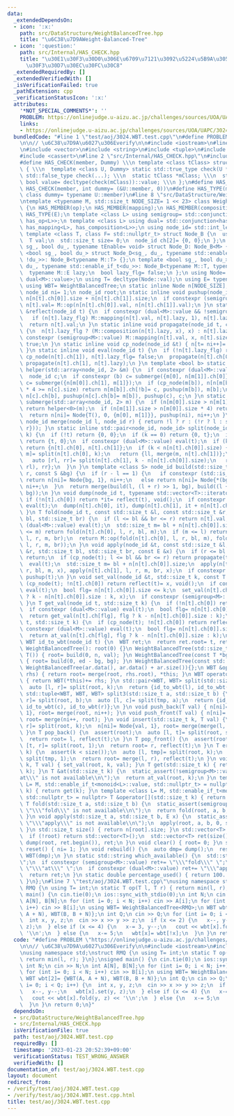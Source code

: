 ```yaml
---
data:
  _extendedDependsOn:
  - icon: ':x:'
    path: src/DataStructure/WeightBalancedTree.hpp
    title: "\u6C38\u7D9AWeight-Balanced-Tree"
  - icon: ':question:'
    path: src/Internal/HAS_CHECK.hpp
    title: "\u30E1\u30F3\u30D0\u306E\u6709\u7121\u3092\u5224\u5B9A\u3059\u308B\u30C6\
      \u30F3\u30D7\u30EC\u30FC\u30C8"
  _extendedRequiredBy: []
  _extendedVerifiedWith: []
  _isVerificationFailed: true
  _pathExtension: cpp
  _verificationStatusIcon: ':x:'
  attributes:
    '*NOT_SPECIAL_COMMENTS*': ''
    PROBLEM: https://onlinejudge.u-aizu.ac.jp/challenges/sources/UOA/UAPC/3024
    links:
    - https://onlinejudge.u-aizu.ac.jp/challenges/sources/UOA/UAPC/3024
  bundledCode: "#line 1 \"test/aoj/3024.WBT.test.cpp\"\n#define PROBLEM \"https://onlinejudge.u-aizu.ac.jp/challenges/sources/UOA/UAPC/3024\"\
    \n\n// \u6C38\u7D9A\u6027\u306Everify\n\n#include <iostream>\n#line 2 \"src/DataStructure/WeightBalancedTree.hpp\"\
    \n#include <vector>\n#include <string>\n#include <tuple>\n#include <cstddef>\n\
    #include <cassert>\n#line 2 \"src/Internal/HAS_CHECK.hpp\"\n#include <type_traits>\n\
    #define HAS_CHECK(member, Dummy) \\\n template <class tClass> struct has_##member\
    \ { \\\n  template <class U, Dummy> static std::true_type check(U *); \\\n  static\
    \ std::false_type check(...); \\\n  static tClass *mClass; \\\n  static const\
    \ bool value= decltype(check(mClass))::value; \\\n };\n#define HAS_MEMBER(member)\
    \ HAS_CHECK(member, int dummy= (&U::member, 0))\n#define HAS_TYPE(member) HAS_CHECK(member,\
    \ class dummy= typename U::member)\n#line 8 \"src/DataStructure/WeightBalancedTree.hpp\"\
    \ntemplate <typename M, std::size_t NODE_SIZE= 1 << 23> class WeightBalancedTree\
    \ {\n HAS_MEMBER(op);\n HAS_MEMBER(mapping);\n HAS_MEMBER(composition);\n HAS_TYPE(T);\n\
    \ HAS_TYPE(E);\n template <class L> using semigroup= std::conjunction<has_T<L>,\
    \ has_op<L>>;\n template <class L> using dual= std::conjunction<has_T<L>, has_E<L>,\
    \ has_mapping<L>, has_composition<L>>;\n using node_id= std::int_least32_t;\n\
    \ template <class T, class F= std::nullptr_t> struct Node_B {\n  using E= F;\n\
    \  T val;\n  std::size_t size= 0;\n  node_id ch[2]= {0, 0};\n };\n template <bool\
    \ sg_, bool du_, typename tEnable= void> struct Node_D: Node_B<M> {};\n template\
    \ <bool sg_, bool du_> struct Node_D<sg_, du_, typename std::enable_if_t<sg_ &&\
    \ !du_>>: Node_B<typename M::T> {};\n template <bool sg_, bool du_> struct Node_D<sg_,\
    \ du_, typename std::enable_if_t<du_>>: Node_B<typename M::T, typename M::E> {\n\
    \  typename M::E lazy;\n  bool lazy_flg= false;\n };\n using Node= Node_D<semigroup<M>::value,\
    \ dual<M>::value>;\n using T= decltype(Node::val);\n using E= typename Node::E;\n\
    \ using WBT= WeightBalancedTree;\n static inline Node n[NODE_SIZE];\n static inline\
    \ node_id ni= 1;\n node_id root;\n static inline void pushup(node_id t) {\n  n[t].size=\
    \ n[n[t].ch[0]].size + n[n[t].ch[1]].size;\n  if constexpr (semigroup<M>::value)\
    \ n[t].val= M::op(n[n[t].ch[0]].val, n[n[t].ch[1]].val);\n }\n static inline T\
    \ &reflect(node_id t) {\n  if constexpr (dual<M>::value && !semigroup<M>::value)\n\
    \   if (n[t].lazy_flg) M::mapping(n[t].val, n[t].lazy, 1), n[t].lazy_flg= false;\n\
    \  return n[t].val;\n }\n static inline void propagate(node_id t, const E &x)\
    \ {\n  n[t].lazy_flg ? (M::composition(n[t].lazy, x), x) : n[t].lazy= x;\n  if\
    \ constexpr (semigroup<M>::value) M::mapping(n[t].val, x, n[t].size);\n  n[t].lazy_flg=\
    \ true;\n }\n static inline void cp_node(node_id &t) { n[t= ni++]= Node(n[t]);\
    \ }\n static inline void eval(node_id t) {\n  if (!n[t].lazy_flg) return;\n  cp_node(n[t].ch[0]),\
    \ cp_node(n[t].ch[1]), n[t].lazy_flg= false;\n  propagate(n[t].ch[0], n[t].lazy),\
    \ propagate(n[t].ch[1], n[t].lazy);\n }\n template <bool b> static inline node_id\
    \ helper(std::array<node_id, 2> &m) {\n  if constexpr (dual<M>::value) eval(m[b]);\n\
    \  node_id c;\n  if constexpr (b) c= submerge({m[0], n[m[1]].ch[0]});\n  else\
    \ c= submerge({n[m[0]].ch[1], m[1]});\n  if (cp_node(m[b]), n[n[m[b]].ch[b]].size\
    \ * 4 >= n[c].size) return n[m[b]].ch[!b]= c, pushup(m[b]), m[b];\n  return n[m[b]].ch[!b]=\
    \ n[c].ch[b], pushup(n[c].ch[b]= m[b]), pushup(c), c;\n }\n static inline node_id\
    \ submerge(std::array<node_id, 2> m) {\n  if (n[m[0]].size > n[m[1]].size * 4)\
    \ return helper<0>(m);\n  if (n[m[1]].size > n[m[0]].size * 4) return helper<1>(m);\n\
    \  return n[ni]= Node{T(), 0, {m[0], m[1]}}, pushup(ni), ni++;\n }\n static inline\
    \ node_id merge(node_id l, node_id r) { return !l ? r : (!r ? l : submerge({l,\
    \ r})); }\n static inline std::pair<node_id, node_id> split(node_id t, std::size_t\
    \ k) {\n  if (!t) return {0, 0};\n  if (k == 0) return {0, t};\n  if (k >= n[t].size)\
    \ return {t, 0};\n  if constexpr (dual<M>::value) eval(t);\n  if (k == n[n[t].ch[0]].size)\
    \ return {n[t].ch[0], n[t].ch[1]};\n  if (k < n[n[t].ch[0]].size) {\n   auto [ll,\
    \ m]= split(n[t].ch[0], k);\n   return {ll, merge(m, n[t].ch[1])};\n  } else {\n\
    \   auto [rl, rr]= split(n[t].ch[1], k - n[n[t].ch[0]].size);\n   return {merge(n[t].ch[0],\
    \ rl), rr};\n  }\n }\n template <class S> node_id build(std::size_t l, std::size_t\
    \ r, const S &bg) {\n  if (r - l == 1) {\n   if constexpr (std::is_same_v<S, T>)\
    \ return n[ni]= Node{bg, 1}, ni++;\n   else return n[ni]= Node{*(bg + l), 1},\
    \ ni++;\n  }\n  return merge(build(l, (l + r) >> 1, bg), build((l + r) >> 1, r,\
    \ bg));\n }\n void dump(node_id t, typename std::vector<T>::iterator it) {\n \
    \ if (!n[t].ch[0]) return *it= reflect(t), void();\n  if constexpr (dual<M>::value)\
    \ eval(t);\n  dump(n[t].ch[0], it), dump(n[t].ch[1], it + n[n[t].ch[0]].size);\n\
    \ }\n T fold(node_id t, const std::size_t &l, const std::size_t &r, std::size_t\
    \ bl, std::size_t br) {\n  if (l <= bl && br <= r) return n[t].val;\n  if constexpr\
    \ (dual<M>::value) eval(t);\n  std::size_t m= bl + n[n[t].ch[0]].size;\n  if (r\
    \ <= m) return fold(n[t].ch[0], l, r, bl, m);\n  if (m <= l) return fold(n[t].ch[1],\
    \ l, r, m, br);\n  return M::op(fold(n[t].ch[0], l, r, bl, m), fold(n[t].ch[1],\
    \ l, r, m, br));\n }\n void apply(node_id &t, const std::size_t &l, const std::size_t\
    \ &r, std::size_t bl, std::size_t br, const E &x) {\n  if (r <= bl || br <= l)\
    \ return;\n  if (cp_node(t); l <= bl && br <= r) return propagate(t, x), void();\n\
    \  eval(t);\n  std::size_t m= bl + n[n[t].ch[0]].size;\n  apply(n[t].ch[0], l,\
    \ r, bl, m, x), apply(n[t].ch[1], l, r, m, br, x);\n  if constexpr (semigroup<M>::value)\
    \ pushup(t);\n }\n void set_val(node_id &t, std::size_t k, const T &x) {\n  if\
    \ (cp_node(t); !n[t].ch[0]) return reflect(t)= x, void();\n  if constexpr (dual<M>::value)\
    \ eval(t);\n  bool flg= n[n[t].ch[0]].size <= k;\n  set_val(n[t].ch[flg], flg\
    \ ? k - n[n[t].ch[0]].size : k, x);\n  if constexpr (semigroup<M>::value) pushup(t);\n\
    \ }\n T get_val(node_id t, std::size_t k) {\n  if (!n[t].ch[0]) return reflect(t);\n\
    \  if constexpr (dual<M>::value) eval(t);\n  bool flg= n[n[t].ch[0]].size <= k;\n\
    \  return get_val(n[t].ch[flg], flg ? k - n[n[t].ch[0]].size : k);\n }\n T &at_val(node_id\
    \ t, std::size_t k) {\n  if (cp_node(t); !n[t].ch[0]) return reflect(t);\n  if\
    \ constexpr (dual<M>::value) eval(t);\n  bool flg= n[n[t].ch[0]].size <= k;\n\
    \  return at_val(n[t].ch[flg], flg ? k - n[n[t].ch[0]].size : k);\n }\n static\
    \ WBT id_to_wbt(node_id t) {\n  WBT ret;\n  return ret.root= t, ret;\n }\npublic:\n\
    \ WeightBalancedTree(): root(0) {}\n WeightBalancedTree(std::size_t n, T val=\
    \ T()) { root= build(0, n, val); }\n WeightBalancedTree(const T *bg, const T *ed)\
    \ { root= build(0, ed - bg, bg); }\n WeightBalancedTree(const std::vector<T> &ar):\
    \ WeightBalancedTree(ar.data(), ar.data() + ar.size()){};\n WBT &operator+=(WBT\
    \ rhs) { return root= merge(root, rhs.root), *this; }\n WBT operator+(WBT rhs)\
    \ { return WBT(*this)+= rhs; }\n std::pair<WBT, WBT> split(std::size_t k) {\n\
    \  auto [l, r]= split(root, k);\n  return {id_to_wbt(l), id_to_wbt(r)};\n }\n\
    \ std::tuple<WBT, WBT, WBT> split3(std::size_t a, std::size_t b) {\n  auto [tmp,\
    \ r]= split(root, b);\n  auto [l, c]= split(tmp, a);\n  return {id_to_wbt(l),\
    \ id_to_wbt(c), id_to_wbt(r)};\n }\n void push_back(T val) { n[ni]= Node{val,\
    \ 1}, root= merge(root, ni++); }\n void push_front(T val) { n[ni]= Node{val, 1},\
    \ root= merge(ni++, root); }\n void insert(std::size_t k, T val) {\n  auto [l,\
    \ r]= split(root, k);\n  n[ni]= Node{val, 1}, root= merge(merge(l, ni++), r);\n\
    \ }\n T pop_back() {\n  assert(root);\n  auto [l, t]= split(root, size() - 1);\n\
    \  return root= l, reflect(t);\n }\n T pop_front() {\n  assert(root);\n  auto\
    \ [t, r]= split(root, 1);\n  return root= r, reflect(t);\n }\n T erase(std::size_t\
    \ k) {\n  assert(k < size());\n  auto [l, tmp]= split(root, k);\n  auto [t, r]=\
    \ split(tmp, 1);\n  return root= merge(l, r), reflect(t);\n }\n void set(std::size_t\
    \ k, T val) { set_val(root, k, val); }\n T get(std::size_t k) { return get_val(root,\
    \ k); }\n T &at(std::size_t k) {\n  static_assert(!semigroup<M>::value, \"\\\"\
    at\\\" is not available\\n\");\n  return at_val(root, k);\n }\n template <class\
    \ L= M, std::enable_if_t<monoid<L>::value, std::nullptr_t> = nullptr> T operator[](std::size_t\
    \ k) { return get(k); }\n template <class L= M, std::enable_if_t<monoid<L>::value,\
    \ std::nullptr_t> = nullptr> T &operator[](std::size_t k) { return at(k); }\n\
    \ T fold(std::size_t a, std::size_t b) {\n  static_assert(semigroup<M>::value,\
    \ \"\\\"fold\\\" is not available\\n\");\n  return fold(root, a, b, 0, size());\n\
    \ }\n void apply(std::size_t a, std::size_t b, E x) {\n  static_assert(dual<M>::value,\
    \ \"\\\"apply\\\" is not available\\n\");\n  apply(root, a, b, 0, size(), x);\n\
    \ }\n std::size_t size() { return n[root].size; }\n std::vector<T> dump() {\n\
    \  if (!root) return std::vector<T>();\n  std::vector<T> ret(size());\n  return\
    \ dump(root, ret.begin()), ret;\n }\n void clear() { root= 0; }\n static void\
    \ reset() { ni= 1; }\n void rebuild() {\n  auto dmp= dump();\n  reset(), *this=\
    \ WBT(dmp);\n }\n static std::string which_available() {\n  std::string ret= \"\
    \";\n  if constexpr (semigroup<M>::value) ret+= \"\\\"fold\\\" \";\n  else ret+=\
    \ \"\\\"at\\\" \";\n  if constexpr (dual<M>::value) ret+= \"\\\"apply\\\" \";\n\
    \  return ret;\n }\n static double percentage_used() { return 100. * ni / NODE_SIZE;\
    \ }\n};\n#line 7 \"test/aoj/3024.WBT.test.cpp\"\nusing namespace std;\nstruct\
    \ RMQ {\n using T= int;\n static T op(T l, T r) { return min(l, r); }\n};\nsigned\
    \ main() {\n cin.tie(0);\n ios::sync_with_stdio(0);\n int N;\n cin >> N;\n int\
    \ A[N], B[N];\n for (int i= 0; i < N; i++) cin >> A[i];\n for (int i= 0; i < N;\
    \ i++) cin >> B[i];\n using WBT= WeightBalancedTree<RMQ>;\n WBT wbt[2]= {WBT(A,\
    \ A + N), WBT(B, B + N)};\n int Q;\n cin >> Q;\n for (int i= 0; i < Q; i++) {\n\
    \  int x, y, z;\n  cin >> x >> y >> z;\n  if (x <= 2) {\n   x--, y--;\n   wbt[x].set(y,\
    \ z);\n  } else if (x <= 4) {\n   x-= 3, y--;\n   cout << wbt[x].fold(y, z) <<\
    \ '\\n';\n  } else {\n   x-= 5;\n   wbt[x]= wbt[!x];\n  }\n }\n return 0;\n}\n"
  code: "#define PROBLEM \"https://onlinejudge.u-aizu.ac.jp/challenges/sources/UOA/UAPC/3024\"\
    \n\n// \u6C38\u7D9A\u6027\u306Everify\n\n#include <iostream>\n#include \"src/DataStructure/WeightBalancedTree.hpp\"\
    \nusing namespace std;\nstruct RMQ {\n using T= int;\n static T op(T l, T r) {\
    \ return min(l, r); }\n};\nsigned main() {\n cin.tie(0);\n ios::sync_with_stdio(0);\n\
    \ int N;\n cin >> N;\n int A[N], B[N];\n for (int i= 0; i < N; i++) cin >> A[i];\n\
    \ for (int i= 0; i < N; i++) cin >> B[i];\n using WBT= WeightBalancedTree<RMQ>;\n\
    \ WBT wbt[2]= {WBT(A, A + N), WBT(B, B + N)};\n int Q;\n cin >> Q;\n for (int\
    \ i= 0; i < Q; i++) {\n  int x, y, z;\n  cin >> x >> y >> z;\n  if (x <= 2) {\n\
    \   x--, y--;\n   wbt[x].set(y, z);\n  } else if (x <= 4) {\n   x-= 3, y--;\n\
    \   cout << wbt[x].fold(y, z) << '\\n';\n  } else {\n   x-= 5;\n   wbt[x]= wbt[!x];\n\
    \  }\n }\n return 0;\n}"
  dependsOn:
  - src/DataStructure/WeightBalancedTree.hpp
  - src/Internal/HAS_CHECK.hpp
  isVerificationFile: true
  path: test/aoj/3024.WBT.test.cpp
  requiredBy: []
  timestamp: '2023-01-23 20:52:39+09:00'
  verificationStatus: TEST_WRONG_ANSWER
  verifiedWith: []
documentation_of: test/aoj/3024.WBT.test.cpp
layout: document
redirect_from:
- /verify/test/aoj/3024.WBT.test.cpp
- /verify/test/aoj/3024.WBT.test.cpp.html
title: test/aoj/3024.WBT.test.cpp
---
```

